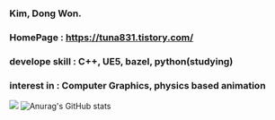 
### Kim, Dong Won.

### HomePage : https://tuna831.tistory.com/
### develope skill : C++, UE5, bazel, python(studying)
### interest in : Computer Graphics, physics based animation

<a href="https://www.unrealengine.com/ko/unreal-engine-5?utm_source=sa&utm_medium=click_link&utm_campaign=egk_ue5_download&utm_content=ue5_download&utm_term=406&gclid=CjwKCAjw79iaBhAJEiwAPYwoCFcHc9lUX6jl_Mubk0rZekOxm6gO3znifuPIfKkUXvYlCjBbGVjwJBoC__wQAvD_BwE" target="_blank"><img src="https://img.shields.io/badge/UnrealEngine-ff0000?style=for-the-badge&logo=#0E1128&logoColor=FFFFFF"/></a>
![Anurag's GitHub stats](https://github-readme-stats.vercel.app/api?username=comwitch&show_icons=true&theme=radical)
<!--
**comwitch/comwitch** is a ✨ _special_ ✨ repository because its `README.md` (this file) appears on your GitHub profile.

Here are some ideas to get you started:

- 🔭 I’m currently working on ...
- 🌱 I’m currently learning ...
- 👯 I’m looking to collaborate on ...
- 🤔 I’m looking for help with ...
- 💬 Ask me about ...
- 📫 How to reach me: ...
- 😄 Pronouns: ...
- ⚡ Fun fact: ...
-->
